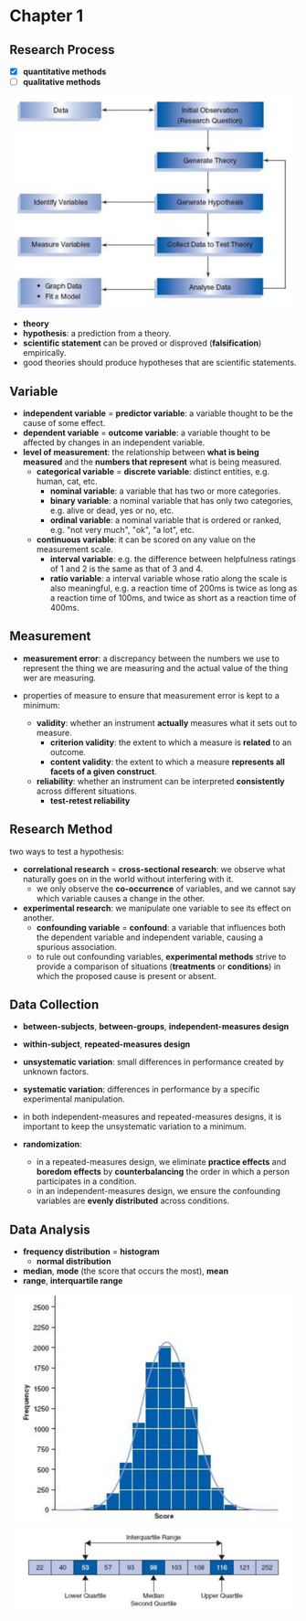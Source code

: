 # Chapter 1

## Research Process

- [x] **quantitative methods**
- [ ] **qualitative methods** 

<p float="left">
	<img src="./pix/research-process.png" width="500" />
</p>

* **theory**
* **hypothesis**: a prediction from a theory.
* **scientific statement** can be proved or disproved (**falsification**) empirically.
* good theories should produce hypotheses that are scientific statements.

## Variable

* **independent variable** = **predictor variable**: a variable thought to be the cause of some effect.
* **dependent variable** = **outcome variable**: a variable thought to be affected by changes in an independent variable.
* **level of measurement**: the relationship between **what is being measured** and the **numbers that represent** what is being measured.
	* **categorical variable** = **discrete variable**: distinct entities, e.g. human, cat, etc.
		* **nominal variable**: a variable that has two or more categories.
		* **binary variable**: a nominal variable that has only two categories, e.g. alive or dead, yes or no, etc.
		* **ordinal variable**: a nominal variable that is ordered or ranked, e.g. "not very much", "ok", "a lot", etc.
	* **continuous variable**: it can be scored on any value on the measurement scale.
		* **interval variable**: e.g. the difference between helpfulness ratings of 1 and 2 is the same as that of 3 and 4.
		* **ratio variable**: a interval variable whose ratio along the scale is also meaningful, e.g. a reaction time of 200ms is twice as long as a reaction time of 100ms, and twice as short as a reaction time of 400ms.

## Measurement
* **measurement error**: a discrepancy between the numbers we use to represent the thing we are measuring and the actual value of the thing wer are measuring.

* properties of measure to ensure that measurement error is kept to a minimum:
	* **validity**: whether an instrument **actually** measures what it sets out to measure.
		* **criterion validity**: the extent to which a measure is **related** to an outcome.
		* **content validity**: the extent to which a measure **represents all facets of a given construct**.
	* **reliability**: whether an instrument can be interpreted **consistently** across different situations.
		* **test-retest reliability**

## Research Method

two ways to test a hypothesis: 
* **correlational research** = **cross-sectional research**: we observe what naturally goes on in the world without interfering with it.
	* we only observe the **co-occurrence** of variables, and we cannot say which variable causes a change in the other.
* **experimental research**: we manipulate one variable to see its effect on another.
	* **confounding variable** = **confound**: a variable that influences both the dependent variable and independent variable, causing a spurious association.
	* to rule out confounding variables, **experimental methods** strive to provide a comparison of situations (**treatments** or **conditions**) in which the proposed cause is present or absent.

## Data Collection
* **between-subjects**, **between-groups**, **independent-measures design**
* **within-subject**, **repeated-measures design**

* **unsystematic variation**: small differences in performance created by unknown factors.
* **systematic variation**: differences in performance by a specific experimental manipulation.
* in both independent-measures and repeated-measures designs, it is important to keep the unsystematic variation to a minimum.
* **randomization**: 
	* in a repeated-measures design, we eliminate **practice effects** and **boredom effects** by **counterbalancing** the order in which a person participates in a condition.
	* in an independent-measures design, we ensure the confounding variables are **evenly distributed** across conditions.

## Data Analysis
* **frequency distribution** = **histogram**
	* **normal distribution**
* **median**, **mode** (the score that occurs the most), **mean**
* **range**, **interquartile range**

<p float="left">
	<img src="./pix/normal-distribution.png" width="500" />
	<img src="./pix/interquartile-range.png" width="500" />
</p>